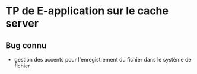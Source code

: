 # TP de E-application sur le cache server

## Bug connu
- gestion des accents pour l'enregistrement du fichier dans le système de fichier